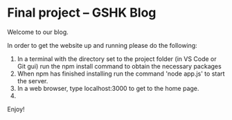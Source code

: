 Final project &ndash; GSHK Blog
==========

Welcome to our blog. 

In order to get the website up and running please do the following: 

1. In a terminal with the directory set to the project folder (in VS Code or Git gui) run the npm install command to obtain the necessary packages 
2. When npm has finished installing run the command 'node app.js' to start the server. 
3. In a web browser, type localhost:3000 to get to the home page. 
4. 

Enjoy!


